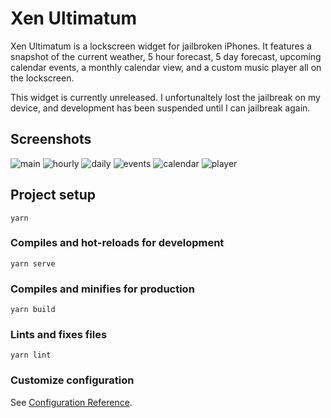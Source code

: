 # Xen Ultimatum
Xen Ultimatum is a lockscreen widget for jailbroken iPhones. It features a snapshot of the current weather, 5 hour forecast, 5 day forecast, upcoming calendar events, a monthly calendar view, and a custom music player all on the lockscreen. 

This widget is currently unreleased. I unfortunaltely lost the jailbreak on my device, and development has been suspended until I can jailbreak again.


## Screenshots
![main](https://user-images.githubusercontent.com/8560685/120083284-e3808980-c084-11eb-8543-d15a88016229.png)
![hourly](https://user-images.githubusercontent.com/8560685/120083289-e9766a80-c084-11eb-8b38-c6940a3db2fb.png)
![daily](https://user-images.githubusercontent.com/8560685/120083290-ed09f180-c084-11eb-9f29-7bf38180c2f9.png)
![events](https://user-images.githubusercontent.com/8560685/120083292-f004e200-c084-11eb-9e34-58d63324509d.png)
![calendar](https://user-images.githubusercontent.com/8560685/120083294-f3986900-c084-11eb-9362-f9296a95b655.png)
![player](https://user-images.githubusercontent.com/8560685/120083296-f7c48680-c084-11eb-88e1-4a7fde317f95.png)


## Project setup
```
yarn
```

### Compiles and hot-reloads for development
```
yarn serve
```

### Compiles and minifies for production
```
yarn build
```

### Lints and fixes files
```
yarn lint
```

### Customize configuration
See [Configuration Reference](https://cli.vuejs.org/config/).
